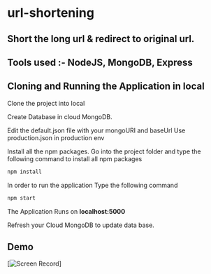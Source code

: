 # url-shortening
## Short the long url & redirect to original url.

## Tools used :- NodeJS, MongoDB, Express


## Cloning and Running the Application in local

Clone the project into local

Create Database in cloud MongoDB.

Edit the default.json file with your mongoURI and baseUrl
Use production.json in production env

Install all the npm packages. Go into the project folder and type the following command to install all npm packages

```bash
npm install
```

In order to run the application Type the following command

```bash
npm start
```

The Application Runs on **localhost:5000**

Refresh your Cloud MongoDB to update data base.

## Demo
[![Screen Record](url-shortener-demo.gif)]

